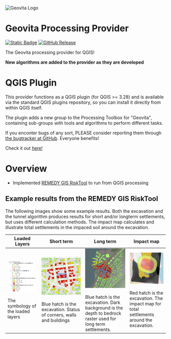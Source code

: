 ![Geovita Logo](geovita_processing_plugin/icons/geovita.ico)

Geovita Processing Provider
===========================
[![Static Badge](https://img.shields.io/badge/plugins.QGIS.org-published-green)](https://plugins.qgis.org/plugins/geovita_processing_plugin/)
[![GitHub Release](https://img.shields.io/github/v/release/danpejobo/geovita_processing_plugin)](https://github.com/danpejobo/geovita_processing_plugin/releases)

The Geovita processing provider for QGIS!

**New algorithms are added to the provider as they are developed**

QGIS Plugin
===========

This provider functions as a QGIS plugin (for QGIS >= 3.28) and is available via the standard QGIS plugins repository, so you can install it directly from within QGIS itself.

The plugin adds a new group to the Processing Toolbox for "Geovita", containing sub-groups with tools and algorithms to perform different tasks.

If you enconter bugs of any sort, PLEASE consider reporting them through [the bugtracker at GitHub](https://github.com/danpejobo/geovita_processing_plugin/issues). Everyone benefits!

Check it out [here!](/geovita_processing_plugin/)

Overview
========
- Implemented [REMEDY GIS RiskTool](https://github.com/norwegian-geotechnical-institute/REMEDY_GIS_RiskTool) to run from QGIS processing

## Example results from the REMEDY GIS RiskTool
The following images show some example results. Both the excavation and the tunnel algorithm produces results for short and/or longterm settlements, but uses different calculation methods. The impact map calculates and illustrate total settlements in the impaced soil around the excavation.

| Loaded Layers | Short term | Long term | Impact map |
|---------------|------------|-----------|------------|
| ![Loaded layers](resources/example-short-term-layers.png) <br><br> The symbology of the loaded layers | ![Short term](resources/example-short-term.png) <br><br> Blue hatch is the excavation. Status of corners, walls and buildings | ![Long term](resources/example-long-short-term.png) <br><br> Blue hatch is the excavation. Dark background is the depth to bedrock raster used for long term settlements. | ![Impact map](resources/example-impact-map.png) <br><br> Red hatch is the excavation. The impact map for total settlements around the excavation. |
